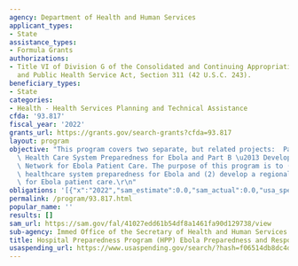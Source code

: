 ```yaml
---
agency: Department of Health and Human Services
applicant_types:
- State
assistance_types:
- Formula Grants
authorizations:
- Title VI of Division G of the Consolidated and Continuing Appropriations Act, 2015
  and Public Health Service Act, Section 311 (42 U.S.C. 243).
beneficiary_types:
- State
categories:
- Health - Health Services Planning and Technical Assistance
cfda: '93.817'
fiscal_year: '2022'
grants_url: https://grants.gov/search-grants?cfda=93.817
layout: program
objective: "This program covers two separate, but related projects:  Part A \u2013\
  \ Health Care System Preparedness for Ebola and Part B \u2013 Development of a Regional\
  \ Network for Ebola Patient Care. The purpose of this program is to (1) improve\
  \ healthcare system preparedness for Ebola and (2) develop a regional hospital network\
  \ for Ebola patient care.\r\n"
obligations: '[{"x":"2022","sam_estimate":0.0,"sam_actual":0.0,"usa_spending_actual":20592625.62},{"x":"2023","sam_estimate":0.0,"sam_actual":0.0,"usa_spending_actual":401751.29},{"x":"2024","sam_estimate":0.0,"sam_actual":0.0,"usa_spending_actual":0.0}]'
permalink: /program/93.817.html
popular_name: ''
results: []
sam_url: https://sam.gov/fal/41027edd61b54df8a1461fa90d129738/view
sub-agency: Immed Office of the Secretary of Health and Human Services
title: Hospital Preparedness Program (HPP) Ebola Preparedness and Response Activities
usaspending_url: https://www.usaspending.gov/search/?hash=f06514db8dc4df18b1fd1bd77e3cc23d
---
```

